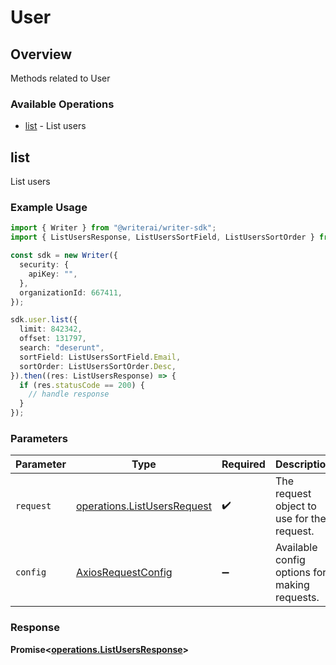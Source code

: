 # User

## Overview

Methods related to User

### Available Operations

* [list](#list) - List users

## list

List users

### Example Usage

```typescript
import { Writer } from "@writerai/writer-sdk";
import { ListUsersResponse, ListUsersSortField, ListUsersSortOrder } from "@writerai/writer-sdk/dist/sdk/models/operations";

const sdk = new Writer({
  security: {
    apiKey: "",
  },
  organizationId: 667411,
});

sdk.user.list({
  limit: 842342,
  offset: 131797,
  search: "deserunt",
  sortField: ListUsersSortField.Email,
  sortOrder: ListUsersSortOrder.Desc,
}).then((res: ListUsersResponse) => {
  if (res.statusCode == 200) {
    // handle response
  }
});
```

### Parameters

| Parameter                                                                  | Type                                                                       | Required                                                                   | Description                                                                |
| -------------------------------------------------------------------------- | -------------------------------------------------------------------------- | -------------------------------------------------------------------------- | -------------------------------------------------------------------------- |
| `request`                                                                  | [operations.ListUsersRequest](../../models/operations/listusersrequest.md) | :heavy_check_mark:                                                         | The request object to use for the request.                                 |
| `config`                                                                   | [AxiosRequestConfig](https://axios-http.com/docs/req_config)               | :heavy_minus_sign:                                                         | Available config options for making requests.                              |


### Response

**Promise<[operations.ListUsersResponse](../../models/operations/listusersresponse.md)>**

